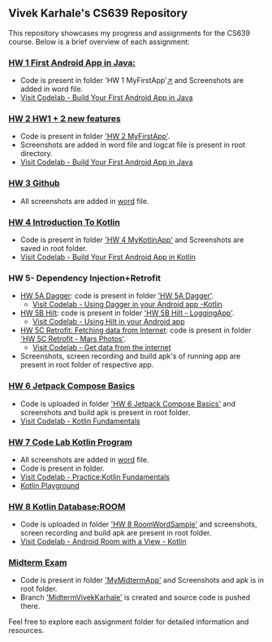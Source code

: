 ## Vivek Karhale's CS639 Repository

This repository showcases my progress and assignments for the CS639 course. Below is a brief overview of each assignment:

### [HW 1 First Android App in Java:](HW%201%20MyFirstApp)

- Code is present in folder 'HW 1 MyFirstApp'[↗](HW%201%20MyFirstApp) and Screenshots are added in word file.
- [Visit Codelab - Build Your First Android App in Java](https://developer.android.com/codelabs/build-your-first-android-app#0)

### [HW 2 HW1 + 2 new features](HW%202%20MyFirstApptApp)

- Code is present in folder ['HW 2 MyFirstApp'](HW%202%20MyFirstApptApp).
- Screenshots are added in word file and logcat file is present in root directory.
- [Visit Codelab - Build Your First Android App in Java](https://developer.android.com/codelabs/build-your-first-android-app#0)

### [HW 3 Github](HW%203%20Github)

- All screenshots are added in [word](HW%203%20Github) file.

### [HW 4 Introduction To Kotlin](HW%204%20MyKotlinApp)

- Code is present in folder ['HW 4 MyKotlinApp'](HW%204%20MyKotlinApp) and Screenshots are saved in root folder.
- [Visit Codelab - Build Your First Android App in Kotlin](https://developer.android.com/codelabs/build-your-first-android-app-kotlin#0)

### HW 5- Dependency Injection+Retrofit

- [HW 5A Dagger](HW%205A%20Dagger): code is present in folder ['HW 5A Dagger'](HW%205A%20Dagger).
  - [Visit Codelab - Using Dagger in your Android app -Kotlin](https://developer.android.com/codelabs/android-dagger#0)
- [HW 5B Hilt](HW%205B%20Hilt%20-%20LoggingApp): code is present in folder ['HW 5B Hilt - LoggingApp'](HW%205B%20Hilt%20-%20LoggingApp).
  - [Visit Codelab - Using Hilt in your Android app](https://developer.android.com/codelabs/android-hilt#0)
- [HW 5C Retrofit: Fetching data from Internet](HW%205C%20Retrofit%20-%20Mars%20Photos): code is present in folder ['HW 5C Retrofit - Mars Photos'](HW%205C%20Retrofit%20-%20Mars%20Photos).
  - [Visit Codelab - Get data from the internet](https://developer.android.com/codelabs/basic-android-kotlin-training-getting-data-internet#0)
- Screenshots, screen recording and build apk's of running app are present in root folder of respective app.


### [HW 6 Jetpack Compose Basics](HW%206%20Jetpack%20Compose%20Basics)

- Code is uploaded in folder ['HW 6 Jetpack Compose Basics'](HW%206%20Jetpack%20Compose%20Basics) and screenshots and build apk is present in root folder.
- [Visit Codelab - Kotlin Fundamentals](https://developer.android.com/codelabs/basic-android-kotlin-compose-kotlin-fundamentals-practice-problems?hl=en#0)

### [HW 7 Code Lab Kotlin Program](HW%207%20Code%20Lab%20Kotlin%20Program)

- All screenshots are added in [word](HW%207%20Code%20Lab%20Kotlin%20Program) file.
- Code is present in folder.
- [Visit Codelab - Practice:Kotlin Fundamentals](https://developer.android.com/codelabs/basic-android-kotlin-compose-kotlin-fundamentals-practice-problems#0)
- [Kotlin Playground](https://developer.android.com/training/kotlinplayground)

### [HW 8 Kotlin Database:ROOM](HW%208%20RoomWordSample)
- Code is uploaded in folder ['HW 8 RoomWordSample'](HW%208%20RoomWordSample) and screenshots, screen recording and build apk are present in root folder.
- [Visit Codelab - Android Room with a View - Kotlin](https://developer.android.com/codelabs/android-room-with-a-view-kotlin#0)

### [Midterm Exam](MyMidtermApp)

- Code is present in folder ['MyMidtermApp'](MyMidtermApp) and Screenshots and apk is in root folder.
- Branch ['MidtermVivekKarhale'](https://github.com/Kvivek2109/cs639/tree/MidtermVivekKarhale/MyMidtermApp) is created and source code is pushed there.

Feel free to explore each assignment folder for detailed information and resources.
